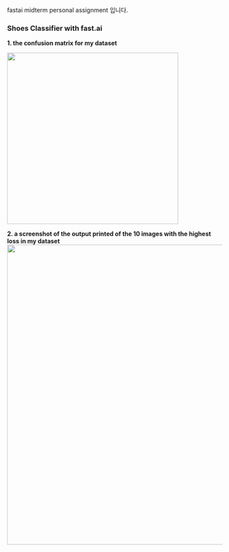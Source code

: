 fastai midterm personal assignment 입니다.

  
### Shoes Classifier with fast.ai

  
  
**1. the confusion matrix for my dataset** 
  
  
<img src="https://ifh.cc/g/IL1V2K.png" width="400">

**2. a screenshot of the output printed of the 10 images with the highest loss in my dataset** 
 <img src="https://ifh.cc/g/BZxEb9.jpg" width="700">

<!-- 이미지 추가하는 코드 <img src="YOUR URL" width="YOUR_WIDTH" height="YOUR_HEIGHT"> -->
